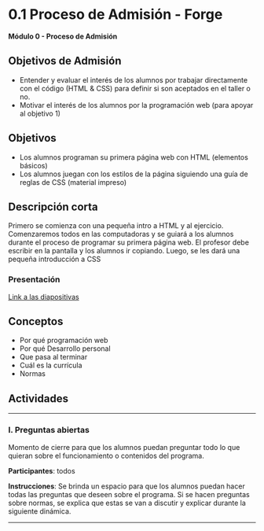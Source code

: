 # 0.1 Proceso de Admisión - Forge

**Módulo 0 - Proceso de Admisión**

## Objetivos de Admisión

- Entender y evaluar el interés de los alumnos por trabajar directamente con el código (HTML & CSS) para definir si son aceptados en el taller o no. 
- Motivar el interés de los alumnos por la programación web (para apoyar al objetivo 1)

## Objetivos

- Los alumnos programan su primera página web con HTML (elementos básicos)
- Los alumnos juegan con los estilos de la página siguiendo una guía de reglas de CSS (material impreso)

## Descripción corta

Primero se comienza con una pequeña intro a HTML y al ejercicio. Comenzaremos todos en las computadoras y se guiará a los alumnos durante el proceso de programar su primera página web. El profesor debe escribir en la pantalla y los alumnos ir copiando. Luego, se les dará una pequeña introducción a CSS

### Presentación

[Link a las diapositivas](https://docs.google.com/presentation/d/1bIEkJnQqsRRfjtSaD3Be9PDzTrSOIPRfAVO3csbd9S4/edit?usp=sharing)

## Conceptos

- Por qué programación web
- Por qué Desarrollo personal
- Que pasa al terminar 
- Cuál es la currícula
- Normas

## Actividades

---

### I. Preguntas abiertas

Momento de cierre para que los alumnos puedan preguntar todo lo que quieran sobre el funcionamiento o contenidos del programa.

**Participantes**: todos

**Instrucciones**: Se brinda un espacio para que los alumnos puedan hacer todas las preguntas que deseen sobre el programa. Si se hacen preguntas sobre normas, se explica que estas se van a discutir y explicar durante la siguiente dinámica.

---



